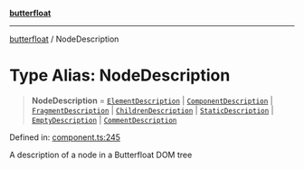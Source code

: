 [**butterfloat**](../index.md)

***

[butterfloat](../index.md) / NodeDescription

# Type Alias: NodeDescription

> **NodeDescription** = [`ElementDescription`](../interfaces/ElementDescription.md) \| [`ComponentDescription`](../interfaces/ComponentDescription.md) \| [`FragmentDescription`](../interfaces/FragmentDescription.md) \| [`ChildrenDescription`](../interfaces/ChildrenDescription.md) \| [`StaticDescription`](../interfaces/StaticDescription.md) \| [`EmptyDescription`](../interfaces/EmptyDescription.md) \| [`CommentDescription`](../interfaces/CommentDescription.md)

Defined in: [component.ts:245](https://github.com/WorldMaker/butterfloat/blob/df545ef96728808e6ed86d129bea41fdc458751b/component.ts#L245)

A description of a node in a Butterfloat DOM tree
